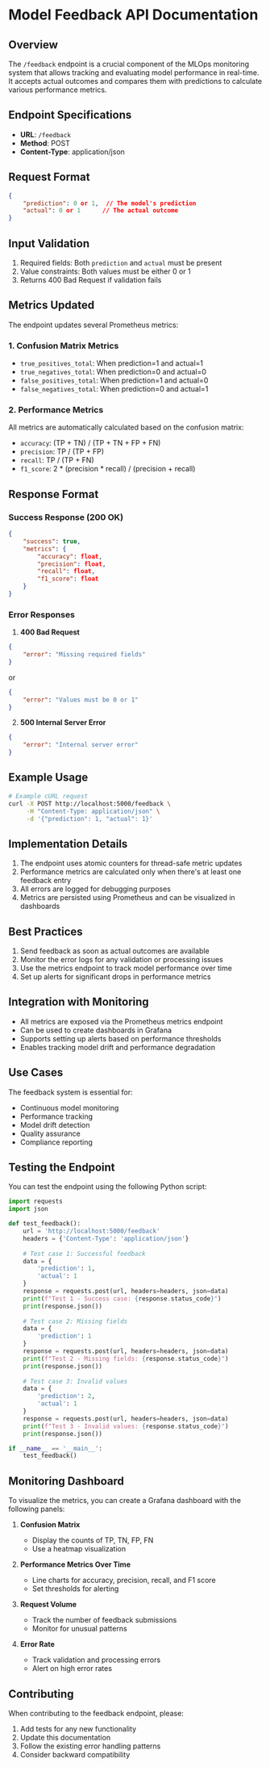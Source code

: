 # Model Feedback API Documentation

## Overview
The `/feedback` endpoint is a crucial component of the MLOps monitoring system that allows tracking and evaluating model performance in real-time. It accepts actual outcomes and compares them with predictions to calculate various performance metrics.

## Endpoint Specifications
- **URL**: `/feedback`
- **Method**: POST
- **Content-Type**: application/json

## Request Format
```json
{
    "prediction": 0 or 1,  // The model's prediction
    "actual": 0 or 1      // The actual outcome
}
```

## Input Validation
1. Required fields: Both `prediction` and `actual` must be present
2. Value constraints: Both values must be either 0 or 1
3. Returns 400 Bad Request if validation fails

## Metrics Updated
The endpoint updates several Prometheus metrics:

### 1. Confusion Matrix Metrics
- `true_positives_total`: When prediction=1 and actual=1
- `true_negatives_total`: When prediction=0 and actual=0
- `false_positives_total`: When prediction=1 and actual=0
- `false_negatives_total`: When prediction=0 and actual=1

### 2. Performance Metrics
All metrics are automatically calculated based on the confusion matrix:
- `accuracy`: (TP + TN) / (TP + TN + FP + FN)
- `precision`: TP / (TP + FP)
- `recall`: TP / (TP + FN)
- `f1_score`: 2 * (precision * recall) / (precision + recall)

## Response Format
### Success Response (200 OK)
```json
{
    "success": true,
    "metrics": {
        "accuracy": float,
        "precision": float,
        "recall": float,
        "f1_score": float
    }
}
```

### Error Responses
1. **400 Bad Request**
```json
{
    "error": "Missing required fields"
}
```
or
```json
{
    "error": "Values must be 0 or 1"
}
```

2. **500 Internal Server Error**
```json
{
    "error": "Internal server error"
}
```

## Example Usage
```bash
# Example cURL request
curl -X POST http://localhost:5000/feedback \
     -H "Content-Type: application/json" \
     -d '{"prediction": 1, "actual": 1}'
```

## Implementation Details
1. The endpoint uses atomic counters for thread-safe metric updates
2. Performance metrics are calculated only when there's at least one feedback entry
3. All errors are logged for debugging purposes
4. Metrics are persisted using Prometheus and can be visualized in dashboards

## Best Practices
1. Send feedback as soon as actual outcomes are available
2. Monitor the error logs for any validation or processing issues
3. Use the metrics endpoint to track model performance over time
4. Set up alerts for significant drops in performance metrics

## Integration with Monitoring
- All metrics are exposed via the Prometheus metrics endpoint
- Can be used to create dashboards in Grafana
- Supports setting up alerts based on performance thresholds
- Enables tracking model drift and performance degradation

## Use Cases
The feedback system is essential for:
- Continuous model monitoring
- Performance tracking
- Model drift detection
- Quality assurance
- Compliance reporting

## Testing the Endpoint
You can test the endpoint using the following Python script:

```python
import requests
import json

def test_feedback():
    url = 'http://localhost:5000/feedback'
    headers = {'Content-Type': 'application/json'}
    
    # Test case 1: Successful feedback
    data = {
        'prediction': 1,
        'actual': 1
    }
    response = requests.post(url, headers=headers, json=data)
    print(f"Test 1 - Success case: {response.status_code}")
    print(response.json())
    
    # Test case 2: Missing fields
    data = {
        'prediction': 1
    }
    response = requests.post(url, headers=headers, json=data)
    print(f"Test 2 - Missing fields: {response.status_code}")
    print(response.json())
    
    # Test case 3: Invalid values
    data = {
        'prediction': 2,
        'actual': 1
    }
    response = requests.post(url, headers=headers, json=data)
    print(f"Test 3 - Invalid values: {response.status_code}")
    print(response.json())

if __name__ == '__main__':
    test_feedback()
```

## Monitoring Dashboard
To visualize the metrics, you can create a Grafana dashboard with the following panels:

1. **Confusion Matrix**
   - Display the counts of TP, TN, FP, FN
   - Use a heatmap visualization

2. **Performance Metrics Over Time**
   - Line charts for accuracy, precision, recall, and F1 score
   - Set thresholds for alerting

3. **Request Volume**
   - Track the number of feedback submissions
   - Monitor for unusual patterns

4. **Error Rate**
   - Track validation and processing errors
   - Alert on high error rates

## Contributing
When contributing to the feedback endpoint, please:
1. Add tests for any new functionality
2. Update this documentation
3. Follow the existing error handling patterns
4. Consider backward compatibility
